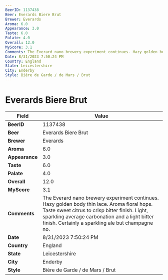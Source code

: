 ```yaml
---
BeerID: 1137438
Beer: Everards Biere Brut
Brewer: Everards
Aroma: 6.0
Appearance: 3.0
Taste: 6.0
Palate: 4.0
Overall: 12.0
MyScore: 3.1
Comments: The Everard nano brewery experiment continues. Hazy golden body thin lace. Aroma floral hops. Taste sweet citrus to crisp bitter finish. Light, sparkling average carbonation and a light bitter finish. Certainly a sparkling ale but champagne no.
Date: 8/31/2023 7:50:24 PM
Country: England
State: Leicestershire
City: Enderby
Style: Bière de Garde / de Mars / Brut
---
```


# Everards Biere Brut

| Field         | Value |
|---------------|-------|
| **BeerID** | 1137438 |
| **Beer** | Everards Biere Brut |
| **Brewer** | Everards |
| **Aroma** | 6.0 |
| **Appearance** | 3.0 |
| **Taste** | 6.0 |
| **Palate** | 4.0 |
| **Overall** | 12.0 |
| **MyScore** | 3.1 |
| **Comments** | The Everard nano brewery experiment continues. Hazy golden body thin lace. Aroma floral hops. Taste sweet citrus to crisp bitter finish. Light, sparkling average carbonation and a light bitter finish. Certainly a sparkling ale but champagne no. |
| **Date** | 8/31/2023 7:50:24 PM |
| **Country** | England |
| **State** | Leicestershire |
| **City** | Enderby |
| **Style** | Bière de Garde / de Mars / Brut |
